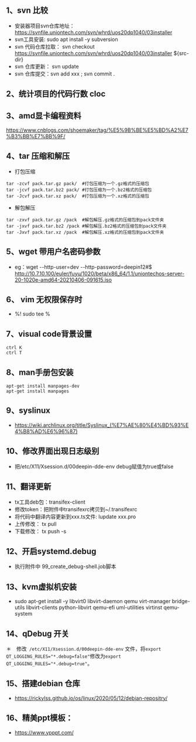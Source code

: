 ## 1、svn 比较
* 安装器项目svn仓库地址： https://svnfile.uniontech.com/svn/whrd/uos20dp1040/03installer
* svn工具安装: sudo apt install -y subversion
* svn 代码仓库拉取： svn checkout https://svnfile.uniontech.com/svn/whrd/uos20dp1040/03installer  ${src-dir}
* svn 仓库更新： svn update
* svn 仓库提交：svn add xxx ; svn commit .

## 2、统计项目的代码行数 cloc

## 3、amd显卡编程资料
https://www.cnblogs.com/shoemaker/tag/%E5%9B%BE%E5%BD%A2%E7%B3%BB%E7%BB%9F/

## 4、tar 压缩和解压
* 打包压缩
```
tar -zcvf pack.tar.gz pack/  #打包压缩为一个.gz格式的压缩包
tar -jcvf pack.tar.bz2 pack/ #打包压缩为一个.bz2格式的压缩包
tar -Jcvf pack.tar.xz pack/  #打包压缩为一个.xz格式的压缩包
```

* 解包解压
```
tar -zxvf pack.tar.gz /pack  #解包解压.gz格式的压缩包到pack文件夹
tar -jxvf pack.tar.bz2 /pack #解包解压.bz2格式的压缩包到pack文件夹
tar -Jxvf pack.tar.xz /pack  #解包解压.xz格式的压缩包到pack文件夹
```

## 5、wget 带用户名密码参数
* eg：wget --http-user=dev --http-password=deepin12#$   http://10.7.10.100/euler/fuyu/1020/beta/x86_64/1.1/uniontechos-server-20-1020e-amd64-20210406-091615.iso

## 6、 vim 无权限保存时
*  %! sudo tee %

## 7、visual code背景设置
```
ctrl K
ctrl T
```

## 8、man手册包安装
```
apt-get install manpages-dev 
apt-get install manpages
```

## 9、syslinux
* https://wiki.archlinux.org/title/Syslinux_(%E7%AE%80%E4%BD%93%E4%B8%AD%E6%96%87)


## 10、修改界面出现日志级别
* 把/etc/X11/Xsession.d/00deepin-dde-env debug赋值为true或false

## 11、翻译更新
* tx工具deb包：transifex-client
* 修改token：把附件中transifexrc拷贝到~/.transifexrc
* 将代码中翻译内容更新到xxx.ts文件: lupdate xxx.pro
* 上传修改： tx pull 
* 下载修改： tx push -s

## 12、开启systemd.debug
* 执行附件中 99_create_debug-shell.job脚本

## 13、kvm虚拟机安装
* sudo apt-get  install  -y libvirt0 libvirt-daemon qemu virt-manager bridge-utils libvirt-clients python-libvirt  qemu-efi uml-utilities  virtinst qemu-system

## 14、qDebug 开关
＊　修改` /etc/X11/Xsession.d/00deepin-dde-env` 文件，将`export QT_LOGGING_RULES="*.debug=false"`修改为`export QT_LOGGING_RULES="*.debug=true"`。

## 15、搭建debian 仓库
* https://rickylss.github.io/os/linux/2020/05/12/debian-repositry/


## 16、精美ppt模板：
* https://www.ypppt.com/